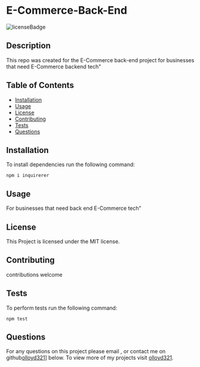 # E-Commerce-Back-End
![licenseBadge](https://img.shields.io/badge/License-MIT-red)

## Description 

This repo was created for the E-Commerce back-end project for businesses that need E-Commerce backend tech"

## Table of Contents

* [Installation](#installation) 
* [Usage](#usage)
* [License](#license) 
* [Contributing](#contributing) 
* [Tests](#tests)
* [Questions](#questions)

## Installation 

To install dependencies run the following command: 

```
npm i inquirerer
```

## Usage 

For businesses that need back end E-Commerce tech"

## License 
  
This Project is licensed under the MIT license.

## Contributing

contributions welcome

## Tests

To perform tests run the following command: 

```
npm test
```

## Questions

For any questions on this project please email , or contact me on github[olloyd321](https://github.com/olloyd321/)] below.
To view more of my projects visit [olloyd321](https://github.com/olloyd321/).


